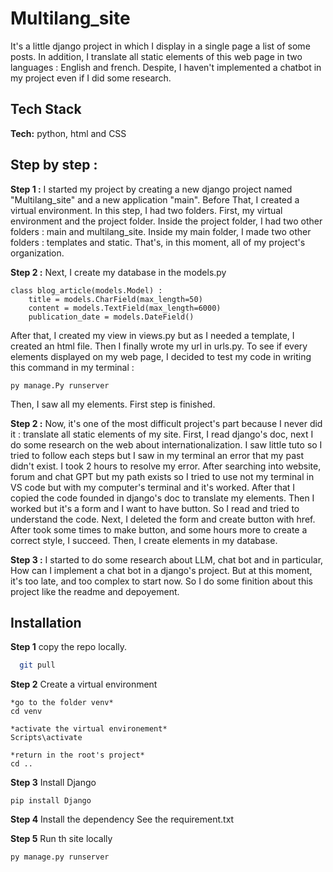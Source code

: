 
# Multilang_site

It's a little django project in which I display in a single page a list of some posts. In addition, I translate all static elements of this web page in two languages : English and french. Despite, I haven't implemented a chatbot in my project even if I did some research.


## Tech Stack

**Tech:** python, html and CSS




## Step by step :

**Step 1 :** I started my project by creating a new django project named "Multilang_site" and a new application "main". Before That, I created a virtual environment. In this step, I had two folders. First, my virtual environment and the project folder. Inside the project folder, I had two other folders : main and multilang_site. Inside my main folder, I made two other folders : templates and static. That's, in this moment, all of my project's organization.

**Step 2 :** Next, I create my database in the models.py
```
class blog_article(models.Model) :
    title = models.CharField(max_length=50)
    content = models.TextField(max_length=6000)
    publication_date = models.DateField()
```
After that, I created my view in views.py but as I needed a template, I created an html file. Then I finally wrote my url in urls.py.
To see if every elements displayed on my web page, I decided to test my code in writing this command in my terminal :

```
py manage.Py runserver
```

Then, I saw all my elements.  First step is finished.

**Step 2 :** Now, it's one of the most difficult project's part because I never did it : translate all static elements of my site. First, I read django's doc, next I do some research on the web about internationalization. I saw little tuto so I tried to follow each steps but I saw in my terminal an error that my past didn't exist. I took 2 hours to resolve my error. After searching into website, forum and chat GPT but my path exists so I tried to use not my terminal in VS code but with my computer's terminal and it's worked. After that I copied the code founded in django's doc to translate my elements. Then I worked but it's a form and I want to have button. So I read and tried to understand the code. Next, I deleted the form and create button with href. After took some times to make button, and some hours more to create a correct style, I succeed. Then, I create elements in my database.

**Step 3 :** I started to do some research about LLM, chat bot and in particular, How can I implement a chat bot in a django's project. But at this moment, it's too late, and too complex to start now. So I do some finition about this project like the readme and depoyement.
## Installation

**Step 1**
copy the repo locally.

```bash
  git pull
```

**Step 2**
Create a virtual environment

```
*go to the folder venv*
cd venv

*activate the virtual environement*
Scripts\activate

*return in the root's project*
cd ..
```

**Step 3**
Install Django

```
pip install Django
```

**Step 4**
Install the dependency
See the requirement.txt

**Step 5**
Run th site locally

```
py manage.py runserver
```
    
